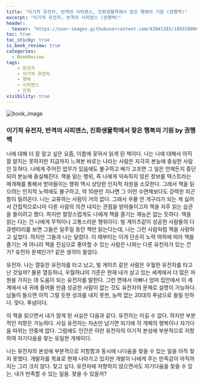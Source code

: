 ```yaml
---
title: "이기적 유전자, 반격의 사피엔스, 진화생물학에서 찾은 행복의 기원 (권행백)"
excerpt: "이기적 유전자, 반격의 사피엔스 (권행백)"
header:
  teaser: "https://user-images.githubusercontent.com/43941383/185550006-f291d38d-c861-49ca-b6ac-5c5e4f1ef6c1.png"
toc: true
toc_sticky: true
is_book_review: true
categories:
  - BookReview
tags:
    - 유전자
    - 이기적 유전자
    - 행복
    - 사피엔스
    - 진화
visibility: true
---
```


![book_image](https://user-images.githubusercontent.com/43941383/185550006-f291d38d-c861-49ca-b6ac-5c5e4f1ef6c1.png)

### 이기적 유전자, 반격의 사피엔스, 진화생물학에서 찾은 행복의 기원 by 권행백

나에 대해 더 잘 알고 싶은 요즘, 이름에 꽂혀서 읽게 된 책이다. 나는 나에 대해서 아직 잘 알지는 못하지만 지금까지 느껴본 바로는 나라는 사람은 지극히 본능에 충실한 사람인 듯하다. 나에게 주어진 업무가 있음에도 불구하고 배가 고프면 그 일은 언제든지 중단되어 본능에 충실해진다. 책을 읽는 행위, 즉 나에게 익숙하지 않은 정보를 텍스트라는 매개체를 통해서 받아들이는 행위 역시 상당한 인지적 자원을 소모한다. 그래서 책을 읽으려는 인지적 노력에도 불구하고, 약 10분만 지나면 그 어떤 수면제보다도 강력한 피곤함이 밀려온다.
나는 교류하는 사람이 거의 없다. 그래서 우물 안 개구리가 되는 게 싫어서 간접적으로나마 다른 사람의 의견 내지는 관점을 받아들이고자 책을 자주 읽는 습관을 들이려고 했다. 하지만 절망스럽게도 나에게 책을 즐기는 재능은 없는 듯하다. 책을 읽는 다는 건 나에게 무척이나 고통스러운 행위이다. 빌 게이츠같이 성공한 사람들의 다큐멘터리를 보면 그들은 일주일 동안 책만 읽는다는데, 나는 그런 사람처럼 책을 사랑하고 싶었다. 하지만 그들과 나는 달랐다. 이 때부터는 이게 단순히 노력 여하에 따라 책을 즐기는 게 아니라 책을 진심으로 좋아할 수 있는 사람은 나와는 다른 유전자가 있는 건가? 유전자 문제인가? 같은 생각이 들었다.

유전자. 나는 열등한 유전자를 타고 났고, 빌 게이츠 같은 사람은 우월한 유전자를 타고 난 것일까? 물론 열등하냐, 우월하냐의 기준은 현재 내가 살고 있는 세계에서 더 많은 자원을 가지는 데 도움이 되는 유전자를 말한다. 그런 면에서 아빠나 엄마 집안에서 이 세계에서 내 귀에 들어올 만큼 성공한 사람이 없는 것도 유전자의 문제로 설명이 가능하다. 남들이 들으면 아직 그럴 듯한 성과를 내지 못한, 능력 없는 20대의 푸념으로 들릴 만하다. 맞다. 푸념이다.

이 책을 읽으면서 내가 알게 된 사실은 다음과 같다. 유전자는 이길 수 없다. 하지만 부분적인 저항은 가능하다. 사실 유전자는 자손만 남기면 되기에 각 개체의 행복이나 자기다움 따위는 안중에 없다. 그럼에도 인간은 이런 유전자의 이기적 본성에 부분적으로 저항하여 자기다움을 찾는 유일한 개체이다.

나는 유전자의 본성에 부분적으로 저항함과 동시에 나다움을 찾을 수 있는 일을 아직 찾지 못했다. 개발자를 목표로 현재 나아가고 있지만 개발이 나에게 주는 만족감이 아직까지는 그리 크지 않다. 찾고 싶다. 유전자에 저항하지 않으면서도 자기다움을 찾을 수 있는, 내가 만족할 수 있는 일을. 찾을 수 있을까?
